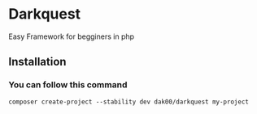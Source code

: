 # Darkquest
Easy Framework for begginers in php

## Installation 

### You can follow this command

```
composer create-project --stability dev dak00/darkquest my-project
```
